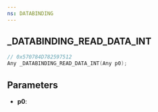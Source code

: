 ```yaml
---
ns: DATABINDING
---
```

## _DATABINDING_READ_DATA_INT

```c
// 0x570784D782597512
Any _DATABINDING_READ_DATA_INT(Any p0);
```

## Parameters
* **p0**:
